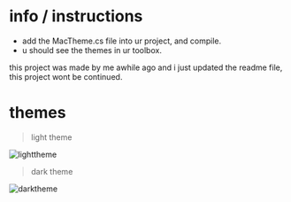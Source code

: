 # info / instructions
-  add the MacTheme.cs file into ur project, and compile.
-  u should see the themes in ur toolbox.

this project was made by me awhile ago and i just updated the readme file, this project wont be continued. 



# themes

> light theme

![lighttheme](https://cdn.discordapp.com/attachments/738250129626234984/738481264415211550/unknown.png)

> dark theme

![darktheme](https://cdn.discordapp.com/attachments/738250129626234984/738481620532592791/unknown.png)


